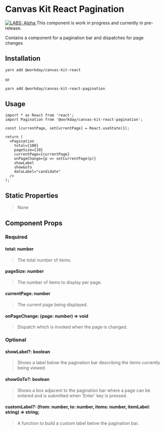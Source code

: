 # Canvas Kit React Pagination

<a href="https://github.com/Workday/canvas-kit/tree/master/modules/_labs/README.md">
  <img src="https://img.shields.io/badge/LABS-alpha-orange" alt="LABS: Alpha" />
</a>  This component is work in progress and currently in pre-release.

Contains a component for a pagination bar and dispatches for page changes

## Installation

```sh
yarn add @workday/canvas-kit-react
```

or

```sh
yarn add @workday/canvas-kit-react-pagination
```

## Usage

```tsx
import * as React from 'react';
import Pagination from '@workday/canvas-kit-react-pagination';

const [currentPage, setCurrentPage] = React.useState(1);

return (
  <Pagination
    total={100}
    pageSize={10}
    currentPage={currentPage}
    onPageChange={p => setCurrentPage(p)}
    showLabel
    showGoTo
    dataLabel="candidate"
  />
);
```

## Static Properties

> None

## Component Props

### Required

#### total: number

> The total number of items.

#### pageSize: number

> The number of items to display per page.

#### currentPage: number

> The current page being displayed.

#### onPageChange: (page: number) => void

> Dispatch which is invoked when the page is changed.

### Optional

#### showLabel?: boolean

> Shows a label below the pagination bar describing the items currently being viewed.

#### showGoTo?: boolean

> Shows a box adjacent to the pagination bar where a page can be entered and is submitted when
> 'Enter' key is pressed.

#### customLabel?: (from: number, to: number, items: number, itemLabel: string) => string;

> A function to build a custom label below the pagination bar.
